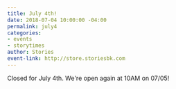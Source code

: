 ```yaml
---
title: July 4th!
date: 2018-07-04 10:00:00 -04:00
permalink: july4
categories:
- events
- storytimes
author: Stories
event-link: http://store.storiesbk.com
---
```


Closed for July 4th. We're open again at 10AM on 07/05!
